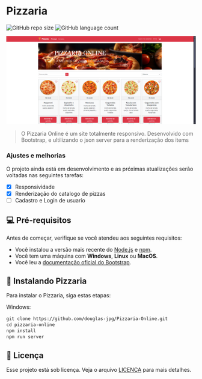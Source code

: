 # Pizzaria

![GitHub repo size](https://img.shields.io/github/repo-size/douglas-jpg/Pizzaria-Online?style=for-the-badge)
![GitHub language count](https://img.shields.io/github/languages/count/douglas-jpg/Pizzaria-Online?style=for-the-badge)

<img src="https://github.com/douglas-jpg/Pizzaria-Online/blob/main/readmeImage.png" alt="Exemplo imagem">

> O Pizzaria Online é um site totalmente responsivo. Desenvolvido com Bootstrap, e ultilizando o json server para a renderização dos items
### Ajustes e melhorias

O projeto ainda está em desenvolvimento e as próximas atualizações serão voltadas nas seguintes tarefas:

- [x] Responsividade
- [x] Renderização do catalogo de pizzas
- [ ] Cadastro e Login de usuario

## 💻 Pré-requisitos

Antes de começar, verifique se você atendeu aos seguintes requisitos:

* Você instalou a versão mais recente do [Node.js](https://nodejs.org/) e [npm](https://www.npmjs.com/).
* Você tem uma máquina com **Windows**, **Linux** ou **MacOS**.
* Você leu a [documentação oficial do Bootstrap](https://getbootstrap.com).

## 🚀 Instalando Pizzaria

Para instalar o Pizzaria, siga estas etapas:

Windows:
```
git clone https://github.com/douglas-jpg/Pizzaria-Online.git
cd pizzaria-online
npm install
npm run server
```

## 📝 Licença

Esse projeto está sob licença. Veja o arquivo [LICENÇA](LICENSE.md) para mais detalhes.
